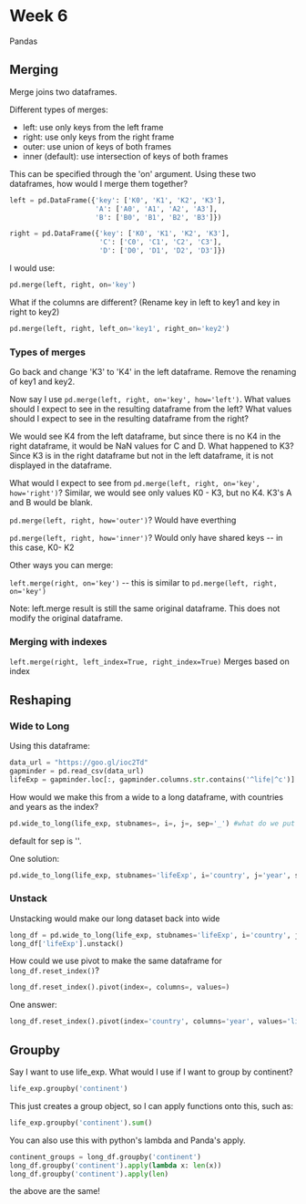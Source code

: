 # Week 6

Pandas

## Merging

Merge joins two dataframes.

Different types of merges:

* left: use only keys from the left frame
* right: use only keys from the right frame
* outer: use union of keys of both frames
* inner (default): use intersection of keys of both frames

This can be specified through the 'on' argument.
Using these two dataframes, how would I merge
them together?

```python
left = pd.DataFrame({'key': ['K0', 'K1', 'K2', 'K3'],
                     'A': ['A0', 'A1', 'A2', 'A3'],
                     'B': ['B0', 'B1', 'B2', 'B3']})

right = pd.DataFrame({'key': ['K0', 'K1', 'K2', 'K3'],
                      'C': ['C0', 'C1', 'C2', 'C3'],
                      'D': ['D0', 'D1', 'D2', 'D3']})
```

I would use:

```python
pd.merge(left, right, on='key')
```

What if the columns are different? (Rename key in left to key1 and key in right to key2)

```python
pd.merge(left, right, left_on='key1', right_on='key2')
```

### Types of merges

Go back and change 'K3' to 'K4' in the left dataframe. Remove the renaming of key1 and key2.

Now say I use `pd.merge(left, right, on='key', how='left')`. What values
should I expect to see in the resulting dataframe from the left? What values
should I expect to see in the resulting dataframe from the right?

We would see K4 from the left dataframe, but since there is no K4 in the right
dataframe, it would be NaN values for C and D.  What happened to K3? Since
K3 is in the right dataframe but not in the left dataframe, it is not displayed
in the dataframe.

What would I expect to see from `pd.merge(left, right, on='key', how='right')`?
Similar, we would see only values K0 - K3, but no K4. K3's A and B would be blank.

`pd.merge(left, right, how='outer')`?
Would have everthing

`pd.merge(left, right, how='inner')`?
Would only have shared keys -- in this case, K0- K2

Other ways you can merge:

`left.merge(right, on='key')` -- this is similar to `pd.merge(left, right, on='key')`

Note: left.merge result is still the same original dataframe. This does not
modify the original dataframe.

### Merging with indexes

`left.merge(right, left_index=True, right_index=True)`
Merges based on index

## Reshaping

### Wide to Long

Using this dataframe:

```python
data_url = "https://goo.gl/ioc2Td"
gapminder = pd.read_csv(data_url)
lifeExp = gapminder.loc[:, gapminder.columns.str.contains('^life|^c')]
```

How would we make this from a wide to a long dataframe, with countries and years
as the index?

```python
pd.wide_to_long(life_exp, stubnames=, i=, j=, sep='_') #what do we put in stubnames, i, and j?
```

default for sep is ''.

One solution:
```python
pd.wide_to_long(life_exp, stubnames='lifeExp', i='country', j='year', sep='_')
```

### Unstack

Unstacking would make our long dataset back into wide

```python
long_df = pd.wide_to_long(life_exp, stubnames='lifeExp', i='country', j='year', sep='_')
long_df['lifeExp'].unstack()
```

How could we use pivot to make the same dataframe for `long_df.reset_index()`?

```python
long_df.reset_index().pivot(index=, columns=, values=)
```

One answer:

```python
long_df.reset_index().pivot(index='country', columns='year', values='lifeExp')
```


## Groupby

Say I want to use life_exp. What would I use if I want to group by continent?

```python
life_exp.groupby('continent')
```

This just creates a group object, so I can apply functions onto this, such as:

```python
life_exp.groupby('continent').sum()
```

You can also use this with python's lambda and Panda's apply.

```python
continent_groups = long_df.groupby('continent')
long_df.groupby('continent').apply(lambda x: len(x))
long_df.groupby('continent').apply(len)
```

the above are the same!